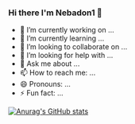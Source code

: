 ### Hi there  I'm Nebadon1 👋

<!--
**Nebadon1/Nebadon1** is a ✨ _special_ ✨ repository because its `README.md` (this file) appears on your GitHub profile.
here is what have to be done !
Here are some ideas to get you started:
-->
- 🔭 I’m currently working on ...
- 🌱 I’m currently learning ...
- 👯 I’m looking to collaborate on ...
- 🤔 I’m looking for help with ...
- 💬 Ask me about ...
- 📫 How to reach me: ...
- 😄 Pronouns: ...
- ⚡ Fun fact: ...

[![Anurag's GitHub stats](https://github-readme-stats.vercel.app/api?username=Nebadon1)](https://github.com/anuraghazra/github-readme-stats)
